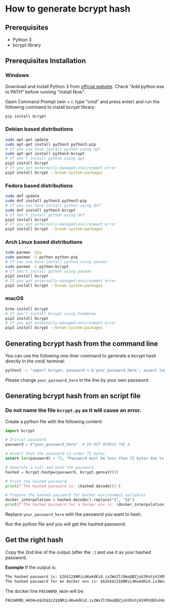 <!-- created by Mathys Lopinto (@mathys-lopinto) -->
# How to generate bcrypt hash

## Prerequisites
- Python 3
- bcrypt library

## Prerequisites Installation
### Windows
Download and install Python 3 from [official website](https://www.python.org/downloads/).
Check "Add python.exe to PATH" before running "Install Now".

Open Command Prompt (win + r, type "cmd" and press enter) and run the following command to install bcrypt library:
```bash
pip install bcrypt
```

### Debian based distributions
```bash
sudo apt-get update
sudo apt-get install python3 python3-pip
# If you use have install python using apt
sudo apt-get install python3-bcrypt
# If don't install python using apt
pip3 install bcrypt
# If you got externally-managed-environment error
pip3 install bcrypt --break-system-packages
```

### Fedora based distributions
```bash
sudo dnf update
sudo dnf install python3 python3-pip
# If you use have install python using dnf
sudo dnf install python3-bcrypt
# If don't install python using dnf
pip3 install bcrypt
# If you got externally-managed-environment error
pip3 install bcrypt --break-system-packages
```

### Arch Linux based distributions
```bash
sudo pacman -Syy
sudo pacman -S python python-pip
# If you use have install python using pacman
sudo pacman -S python-bcrypt
# If don't install python using pacman
pip3 install bcrypt
# If you got externally-managed-environment error
pip3 install bcrypt --break-system-packages
```

### macOS
```bash
brew install bcrypt
# If don't install bcrypt using homebrew
pip3 install bcrypt
# If you got externally-managed-environment error
pip3 install bcrypt --break-system-packages
```

## Generating bcrypt hash from the command line
You can use the following one-liner command to generate a bcrypt hash directly in the cmd/ terminal: 
```bash
python3 -c "import bcrypt; password = b'your_password_here'; assert len(password) < 72, 'Password must be less than 72 bytes due to bcrypt limitation'; hashed = bcrypt.hashpw(password, bcrypt.gensalt()); print(f'The hashed password is: {hashed.decode()}'); docker_interpolation = hashed.decode().replace('$', '$'*2); print(f'The hashed password for a Docker env is: {docker_interpolation}')" # or python if you run this on Windows. CHANGE your_password_here BY YOUR PASSWORD
```
Please change ``your_password_here`` in the line by your own password.

## Generating bcrypt hash from an script file
### Do not name the file `bcrypt.py` as it will cause an error.
Create a python file with the following content:
```python
import bcrypt

# Initial password
password = b"your_password_here"  # DO NOT REMOVE THE b

# Assert that the password is under 72 bytes
assert len(password) < 72, "Password must be less than 72 bytes due to bcrypt limitation"

# Generate a salt and hash the password
hashed = bcrypt.hashpw(password, bcrypt.gensalt())

# Print the hashed password
print(f'The hashed password is: {hashed.decode()}')

# Prepare the hashed password for Docker environment variables
docker_interpolation = hashed.decode().replace("$", "$$")
print(f'The hashed password for a Docker env is: {docker_interpolation}')
```

Replace `your_password_here` with the password you want to hash.

Run the python file and you will get the hashed password.

## Get the right hash
Copy the 2nd line of the output (after the : ) and use it as your hashed password.

__Exemple__
If the output is:
```txt
The hashed password is: $2b$12$NRiL4Kw4dKid.ix2WvZltOmaQBZjoX30shjHJXRVdEGshAxYWXXMe
The hashed password for an docker env is: $$2b$$12$$NRiL4Kw4dKid.ix2WvZltOmaQBZjoX30shjHJXRVdEGshAxYWXXMe
``` 

The docker line ``PASSWORD_HASH`` will be:
```txt
PASSWORD_HASH=$$2b$$12$$NRiL4Kw4dKid.ix2WvZltOmaQBZjoX30shjHJXRVdEGshAxYWXXMe
```
